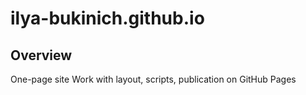 # ilya-bukinich.github.io

## Overview
One-page site
Work with layout, scripts, publication on GitHub Pages
